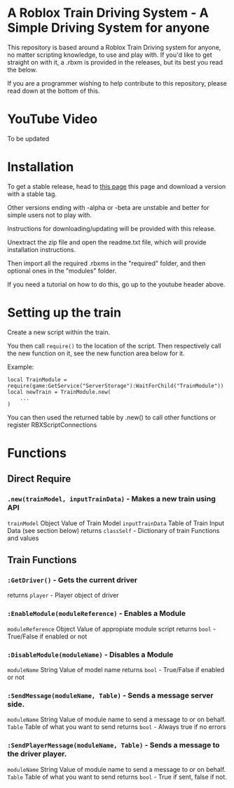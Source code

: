 # A Roblox Train Driving System - A Simple Driving System for anyone

This repository is based around a Roblox Train Driving system for anyone, no matter scripting knowledge, to use and play with.
If you'd like to get straight on with it, a .rbxm is provided in the releases, but its best you read the below.

If you are a programmer wishing to help contribute to this repository, please read down at the bottom of this.

# YouTube Video

To be updated

# Installation
To get a stable release, head to [this page](https://github.com/jake-baxter/rblx-train-driving-system/releases) this page and download a version with a stable tag.

Other versions ending with -alpha or -beta are unstable and better for simple users not to play with.

Instructions for downloading/updating will be provided with this release.

Unextract the zip file and open the readme.txt file, which will provide installation instructions.

Then import all the required .rbxms in the "required" folder, and then optional ones in the "modules" folder.

If you need a tutorial on how to do this, go up to the youtube header above.

# Setting up the train
Create a new script within the train.

You then call ```require()``` to the location of the script. Then respectively call the new function on it, see the new function area below for it.

Example:
```
local TrainModule = require(game:GetService("ServerStorage"):WaitForChild("TrainModule"))
local newTrain = TrainModule.new(
    ...
)
```

You can then used the returned table by .new()  to call other functions or register RBXScriptConnections

# Functions

## Direct Require
### ```.new(trainModel, inputTrainData)``` - Makes a new train using API
`trainModel`  Object Value of Train Model
`inputTrainData`  Table of Train Input Data (see section below)
returns `classSelf` - Dictionary of train Functions and values


## Train Functions
### ```:GetDriver()``` - Gets the current driver
returns `player` - Player object of driver

### ```:EnableModule(moduleReference)``` - Enables a Module
`moduleReference`  Object Value of appropiate module script
returns `bool` - True/False if enabled or not

### ```:DisableModule(moduleName)``` - Disables a Module
`moduleName`  String Value of model name
returns `bool` - True/False if enabled or not

### ```:SendMessage(moduleName, Table)``` - Sends a message server side.
`moduleName`  String Value of module name to send a message to or on behalf.
`Table`  Table of what you want to send
returns `bool` - Always true if no errors

### ```:SendPlayerMessage(moduleName, Table)``` - Sends a message to the driver player.
`moduleName`  String Value of module name to send a message to or on behalf.
`Table`  Table of what you want to send
returns `bool` - True if sent, false if not.
